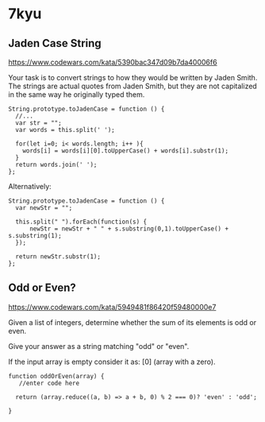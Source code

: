 # 7kyu

## Jaden Case String

https://www.codewars.com/kata/5390bac347d09b7da40006f6

Your task is to convert strings to how they would be written by Jaden Smith. The strings are actual quotes from Jaden Smith, but they are not capitalized in the same way he originally typed them.

```JS
String.prototype.toJadenCase = function () {
  //...
  var str = "";
  var words = this.split(' ');
  
  for(let i=0; i< words.length; i++ ){
    words[i] = words[i][0].toUpperCase() + words[i].substr(1);
  }
  return words.join(' ');
}; 
```
Alternatively:
```JS
String.prototype.toJadenCase = function () {
  var newStr = "";
  
  this.split(" ").forEach(function(s) { 
      newStr = newStr + " " + s.substring(0,1).toUpperCase() + s.substring(1); 
  });

  return newStr.substr(1);
};
```
## Odd or Even?

https://www.codewars.com/kata/5949481f86420f59480000e7

Given a list of integers, determine whether the sum of its elements is odd or even.

Give your answer as a string matching "odd" or "even".

If the input array is empty consider it as: [0] (array with a zero).

```JS
function oddOrEven(array) {
   //enter code here
   
  return (array.reduce((a, b) => a + b, 0) % 2 === 0)? 'even' : 'odd';

}
```